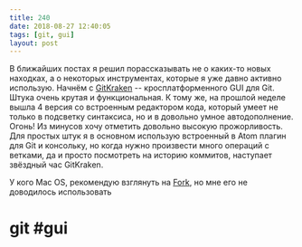 ```yaml
---
title: 240
date: 2018-08-27 12:40:05
tags: [git, gui]
layout: post
---
```


В ближайших постах я решил порассказывать не о каких-то новых находках, а о некоторых инструментах, которые я уже давно активно использую. Начнём с [GitKraken](https://www.gitkraken.com/) -- кросплатформенного GUI для Git. Штука очень крутая и функциональная. К тому же, на прошлой неделе вышла 4 версия со встроенным редактором кода, который умеет не только в подсветку синтаксиса, но и в довольно умное автодополнение. Огонь! Из минусов хочу отметить довольно высокую прожорливость. Для простых штук я в основном использую встроенный в Atom плагин для Git и консольку, но когда нужно произвести много операций с ветками, да и просто посмотреть на историю коммитов, наступает звёздный час GitKraken.

У кого Mac OS, рекомендую взглянуть на [Fork](https://git-fork.com/), но мне его не доводилось использовать

# git #gui
